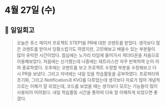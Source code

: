 # 4월 27일 (수)

## 🤗 일일회고

> 오늘은 쥬스 메이커 프로젝트 STEP1을 PR에 대한 코멘트를 받았다. 생각보다 많은 코멘트를 받아서 당황스럽기도 하였지만, 고민해보고 배울수 있는 부분들이 많아 유익한 시간이었다. 점심에는 노가리 타임에 들어가서 게더타운을 처음으로 이용해보았다. 처음에는 신기했는데 나중에는 테트리스만 자꾸 반복하여 눈이 아파 종료하였다. 오후에는 코멘트를 보고 프로젝트 수정할 부분을 수정해보고 다시 PR을 보냈다. 그리고 저녁에는 내일 있을 학습활동을 공부하였다. 프로퍼티와 초기화, 그리고 Notification과 KVO를 다루었는데 생각보다 자료가 많아 개념적으로는 이해가 잘 되었는데, 코드를 보았을 때는 생각보다 모르는 기능들이 많이 사용되어 어려웠다. 내일 학습활동 시간을 통하여 더욱 잘 이해하게 되었으면 좋겠다.
>